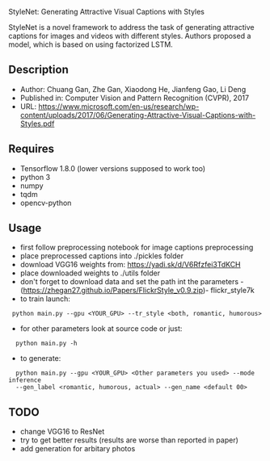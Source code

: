  StyleNet: Generating Attractive Visual Captions with Styles

StyleNet is a novel framework to address the task of generating attractive captions for images and videos with different styles. Authors proposed a model, which is based on using
factorized LSTM.


## Description
- Author: Chuang Gan, Zhe Gan, Xiaodong He, Jianfeng Gao, Li Deng
- Published in: Computer Vision and Pattern Recognition (CVPR), 2017
- URL:  https://www.microsoft.com/en-us/research/wp-content/uploads/2017/06/Generating-Attractive-Visual-Captions-with-Styles.pdf

## Requires
- Tensorflow 1.8.0 (lower versions supposed to work too)
- python 3
- numpy
- tqdm
- opencv-python

## Usage
- first follow preprocessing notebook for image captions preprocessing
- place preprocessed captions into ./pickles folder
- download VGG16 weights from: https://yadi.sk/d/V6Rfzfei3TdKCH
- place downloaded weights to ./utils folder
- don't forget to download data and set the path int the parameters -(https://zhegan27.github.io/Papers/FlickrStyle_v0.9.zip)- flickr_style7k
- to train launch:
```
 python main.py --gpu <YOUR_GPU> --tr_style <both, romantic, humorous>
```
- for other parameters look at source code or just:
```
  python main.py -h
```
- to generate:
```
  python main.py --gpu <YOUR_GPU> <Other parameters you used> --mode inference
  --gen_label <romantic, humorous, actual> --gen_name <default 00>
```

## TODO
- change VGG16 to ResNet
- try to get better results (results are worse than reported in paper)
- add generation for arbitary photos
